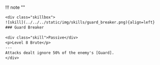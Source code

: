 !!! note ""

    <div class="skillbox">
    ![skill](../../../static/img/skills/guard_breaker.png){align=left}
    ### Guard Breaker

    <div class="skill">Passive</div>
    <p>Level 8 Brute</p>
    ---
    Attacks dealt ignore 50% of the enemy's [Guard].
    </div>

